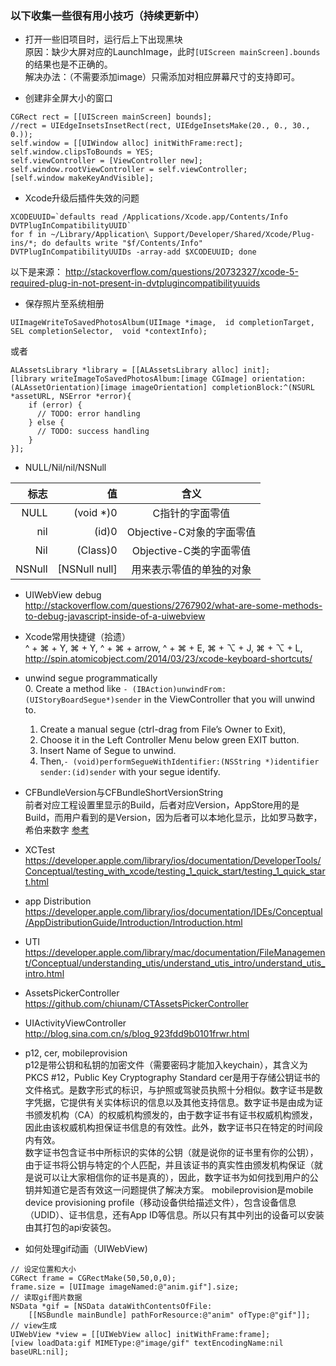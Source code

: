 ### 以下收集一些很有用小技巧（持续更新中）

* 打开一些旧项目时，运行后上下出现黑块  
  原因：缺少大屏对应的LaunchImage，此时`[UIScreen mainScreen].bounds`的结果也是不正确的。  
  解决办法：（不需要添加image）只需添加对相应屏幕尺寸的支持即可。  

* 创建非全屏大小的窗口  
```
CGRect rect = [[UIScreen mainScreen] bounds];
//rect = UIEdgeInsetsInsetRect(rect, UIEdgeInsetsMake(20., 0., 30., 0.));
self.window = [[UIWindow alloc] initWithFrame:rect];
self.window.clipsToBounds = YES;
self.viewController = [ViewController new];
self.window.rootViewController = self.viewController;
[self.window makeKeyAndVisible];
```

* Xcode升级后插件失效的问题
```
XCODEUUID=`defaults read /Applications/Xcode.app/Contents/Info DVTPlugInCompatibilityUUID`
for f in ~/Library/Application\ Support/Developer/Shared/Xcode/Plug-ins/*; do defaults write "$f/Contents/Info" DVTPlugInCompatibilityUUIDs -array-add $XCODEUUID; done
```
以下是来源：
http://stackoverflow.com/questions/20732327/xcode-5-required-plug-in-not-present-in-dvtplugincompatibilityuuids

* 保存照片至系统相册  
```
UIImageWriteToSavedPhotosAlbum(UIImage *image,  id completionTarget, SEL completionSelector,  void *contextInfo);
```
或者
```
ALAssetsLibrary *library = [[ALAssetsLibrary alloc] init];
[library writeImageToSavedPhotosAlbum:[image CGImage] orientation:(ALAssetOrientation)[image imageOrientation] completionBlock:^(NSURL *assetURL, NSError *error){
    if (error) {
      // TODO: error handling
    } else {
      // TODO: success handling
    }
}];
```

* NULL/Nil/nil/NSNull

|标志 |	值 |	含义|
|----:|---:|:---:|
|NULL |	(void \*)0 |	C指针的字面零值 |
|nil |	(id)0 |	Objective-C对象的字面零值 |
|Nil |	(Class)0 |	Objective-C类的字面零值 |
|NSNull |	[NSNull null] |	用来表示零值的单独的对象 |

* UIWebView debug  
http://stackoverflow.com/questions/2767902/what-are-some-methods-to-debug-javascript-inside-of-a-uiwebview

* Xcode常用快捷键（拾遗）  
^ + ⌘ + Y,  ⌘ + Y, ^ + ⌘ + arrow, ^ + ⌘ + E, ⌘ + ⌥ + J, ⌘ + ⌥ + L,  
http://spin.atomicobject.com/2014/03/23/xcode-keyboard-shortcuts/

* unwind segue programmatically  
    0. Create a method like ```- (IBAction)unwindFrom:(UIStoryBoardSegue*)sender``` in the ViewController that you will unwind to.
    1. Create a manual segue (ctrl-drag from File’s Owner to Exit),
    2. Choose it in the Left Controller Menu below green EXIT button.
    3. Insert Name of Segue to unwind.
    4. Then,```- (void)performSegueWithIdentifier:(NSString *)identifier sender:(id)sender``` with your segue identify.  

* CFBundleVersion与CFBundleShortVersionString  
   前者对应工程设置里显示的Build，后者对应Version，AppStore用的是Build，而用户看到的是Version，因为后者可以本地化显示，比如罗马数字，希伯来数字
   [参考](http://beginor.github.io/2014/07/22/ios-cfbundleshortversionstring-vs-cfbundleversion.html)

* XCTest
https://developer.apple.com/library/ios/documentation/DeveloperTools/Conceptual/testing_with_xcode/testing_1_quick_start/testing_1_quick_start.html

* app Distribution  
https://developer.apple.com/library/ios/documentation/IDEs/Conceptual/AppDistributionGuide/Introduction/Introduction.html

* UTI  
https://developer.apple.com/library/mac/documentation/FileManagement/Conceptual/understanding_utis/understand_utis_intro/understand_utis_intro.html

* AssetsPickerController  
https://github.com/chiunam/CTAssetsPickerController

* UIActivityViewController  
http://blog.sina.com.cn/s/blog_923fdd9b0101frwr.html

* p12, cer, mobileprovision  
p12是带公钥和私钥的加密文件（需要密码才能加入keychain），其含义为PKCS \#12，Public Key Cryptography Standard
cer是用于存储公钥证书的文件格式。是数字形式的标识，与护照或驾驶员执照十分相似。数字证书是数字凭据，它提供有关实体标识的信息以及其他支持信息。数字证书是由成为证书颁发机构（CA）的权威机构颁发的，由于数字证书有证书权威机构颁发，因此由该权威机构担保证书信息的有效性。此外，数字证书只在特定的时间段内有效。  
数字证书包含证书中所标识的实体的公钥（就是说你的证书里有你的公钥），由于证书将公钥与特定的个人匹配，并且该证书的真实性由颁发机构保证（就是说可以让大家相信你的证书是真的），因此，数字证书为如何找到用户的公钥并知道它是否有效这一问题提供了解决方案。
mobileprovision是mobile device provisioning profile（移动设备供给描述文件），包含设备信息（UDID）、证书信息，还有App ID等信息。所以只有其中列出的设备可以安装由其打包的api安装包。

* 如何处理gif动画（UIWebView)
```
// 设定位置和大小
CGRect frame = CGRectMake(50,50,0,0);
frame.size = [UIImage imageNamed:@"anim.gif"].size;
// 读取gif图片数据
NSData *gif = [NSData dataWithContentsOfFile:
    [[NSBundle mainBundle] pathForResource:@"anim" ofType:@"gif"]];
// view生成
UIWebView *view = [[UIWebView alloc] initWithFrame:frame];
[view loadData:gif MIMEType:@"image/gif" textEncodingName:nil baseURL:nil];
```
